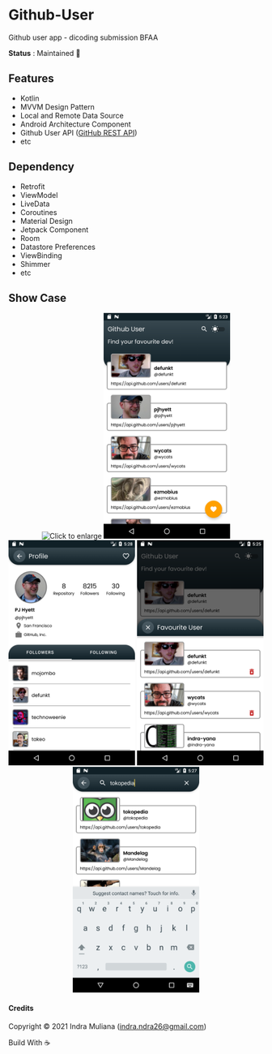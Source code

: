 # Github-User
Github user app - dicoding submission BFAA

**Status** : Maintained :toolbox:

## Features
- Kotlin
- MVVM Design Pattern
- Local and Remote Data Source
- Android Architecture Component
- Github User API ([GitHub REST API](https://docs.github.com/en/rest))
- etc

## Dependency
- Retrofit
- ViewModel
- LiveData
- Coroutines
- Material Design
- Jetpack Component
- Room
- Datastore Preferences
- ViewBinding
- Shimmer
- etc

## Show Case
<p align="center">
    <img src="screenshot/demo.gif" width="250" title="Click to enlarge">
    <img src="screenshot/home.png" width="250" title="Click to enlarge">
    <img src="screenshot/detail.png" width="250" title="Click to enlarge">
    <img src="screenshot/favourite.png" width="250" title="Click to enlarge">
    <img src="screenshot/search.png" width="250" title="Click to enlarge">
</p>

#### Credits
Copyright © 2021 Indra Muliana (indra.ndra26@gmail.com)

Build With :coffee: